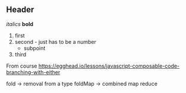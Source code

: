 ## Header

 _italics_
 **bold**
 1. first
 1. second - just has to be a number
    * subpoint
 1. third
 
 
 
 From course
 https://egghead.io/lessons/javascript-composable-code-branching-with-either
 
 
 fold -> removal from a type
 foldMap -> combined map reduce
 
